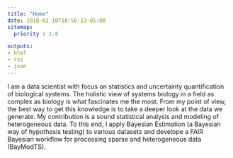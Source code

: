```yaml
---
title: "Home"
date: 2018-02-10T18:56:13-05:00
sitemap:
  priority : 1.0

outputs:
- html
- rss
- json
---
```


I am a data scientist with focus on statistics and uncertainty quantification of biological systems. The holistic view of systems biology in a field as complex as biology is what fascinates me the most. From my point of view, the best way to get this knowledge is to take a deeper look at the data we generate. My contribution is a sound statistical analysis and modeling of heterogeneous data. To this end, I apply Bayesian Estimation (a Bayesian way of hypothesis testing) to various datasets and develope a FAIR Bayesian workflow for processing sparse and heterogeneous data (BayModTS).